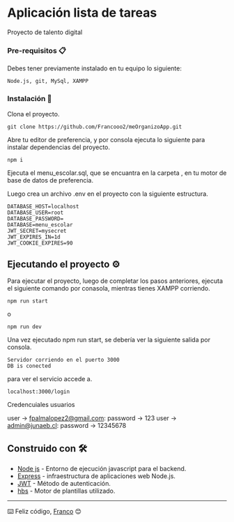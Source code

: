 # Aplicación lista de tareas

Proyecto de talento digital

### Pre-requisitos 📋

Debes tener previamente instalado en tu equipo lo siguiente:

```
Node.js, git, MySql, XAMPP
```

### Instalación 🔧

Clona el proyecto.

```
git clone https://github.com/Francooo2/meOrganizoApp.git
```

Abre tu editor de preferencia, y por consola ejecuta lo siguiente para instalar dependencias del proyecto.

```
npm i
```

Ejecuta el menu_escolar.sql, que se encuantra en la carpeta , en tu motor de base de datos de preferencia.

Luego crea un archivo .env en el proyecto con la siguiente estructura.

```
DATABASE_HOST=localhost
DATABASE_USER=root
DATABASE_PASSWORD=
DATABASE=menu_escolar
JWT_SECRET=mysecret
JWT_EXPIRES_IN=1d
JWT_COOKIE_EXPIRES=90
```

## Ejecutando el proyecto ⚙️

Para ejecutar el proyecto, luego de completar los pasos anteriores, ejecuta el siguiente comando por conasola, mientras tienes XAMPP corriendo.

```
npm run start
```
o

```
npm run dev
```

Una vez ejecutado npm run start, se debería ver la siguiente salida por consola.

```
Servidor corriendo en el puerto 3000
DB is conected
```

para ver el servicio accede a.

```
localhost:3000/login
```

Credencuiales usuarios

user -> fpalmalopez2@gmail.com: password -> 123
user -> admin@junaeb.cl: password -> 12345678

## Construido con 🛠️

* [Node js](https://nodejs.org/es/) - Entorno de ejecución javascript para el backend.
* [Express](https://expressjs.com/es/) - infraestructura de aplicaciones web Node.js.
* [JWT](https://jwt.io/) - Método de autenticación.
* [hbs](https://handlebarsjs.com/) - Motor de plantillas utilizado.

---
⌨️ Feliz código, [Franco](https://github.com/Francooo2) 😊
